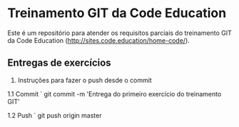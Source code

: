 Treinamento GIT da Code Education
=================

Este é um repositório para atender os requisitos parciais do treinamento GIT da Code Education (http://sites.code.education/home-code/).

Entregas de exercícios
-----

1. Instruções para fazer o push desde o commit

1.1 Commit
` git commit -m 'Entrega do primeiro exercício do treinamento GIT'

1.2 Push
` git push origin master